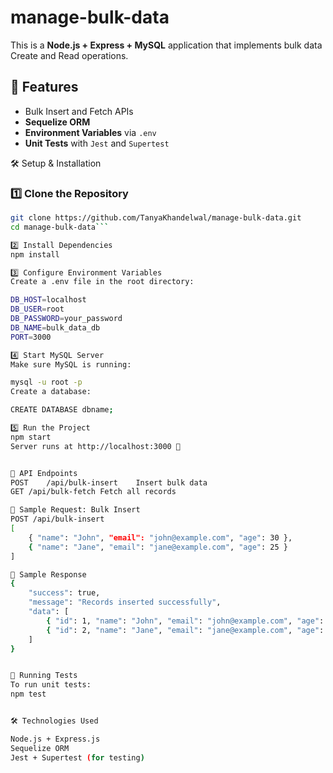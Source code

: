# manage-bulk-data
This is a **Node.js + Express + MySQL** application that implements bulk data Create and Read operations.  

## 🚀 Features
- Bulk Insert and Fetch APIs
- **Sequelize ORM**
- **Environment Variables** via `.env`
- **Unit Tests** with `Jest` and `Supertest`


🛠️ Setup & Installation

### 1️⃣ Clone the Repository
```sh
git clone https://github.com/TanyaKhandelwal/manage-bulk-data.git
cd manage-bulk-data```

2️⃣ Install Dependencies
npm install

3️⃣ Configure Environment Variables
Create a .env file in the root directory:

DB_HOST=localhost
DB_USER=root
DB_PASSWORD=your_password
DB_NAME=bulk_data_db
PORT=3000

4️⃣ Start MySQL Server
Make sure MySQL is running:

mysql -u root -p
Create a database:

CREATE DATABASE dbname;

5️⃣ Run the Project
npm start
Server runs at http://localhost:3000 🚀


📌 API Endpoints
POST	/api/bulk-insert	Insert bulk data
GET	/api/bulk-fetch	Fetch all records

🔹 Sample Request: Bulk Insert
POST /api/bulk-insert
[
    { "name": "John", "email": "john@example.com", "age": 30 },
    { "name": "Jane", "email": "jane@example.com", "age": 25 }
]

🔹 Sample Response
{
    "success": true,
    "message": "Records inserted successfully",
    "data": [
        { "id": 1, "name": "John", "email": "john@example.com", "age": 30 },
        { "id": 2, "name": "Jane", "email": "jane@example.com", "age": 25 }
    ]
}


🧪 Running Tests
To run unit tests:
npm test


🛠️ Technologies Used

Node.js + Express.js
Sequelize ORM
Jest + Supertest (for testing)
